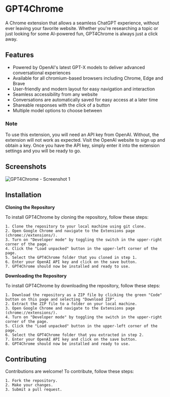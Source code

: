 # GPT4Chrome

A Chrome extension that allows a seamless ChatGPT experience, without ever leaving your favorite website. Whether you're researching a topic or just looking for some AI-powered fun, GPT4Chrome is always just a click away.

## Features

- Powered by OpenAI's latest GPT-X models to deliver advanced conversational experiences
- Available for all chromium-based browsers including Chrome, Edge and Brave
- User-friendly and modern layout for easy navigation and interaction
- Seamless accessibility from any website
- Conversations are automatically saved for easy access at a later time
- Shareable responses with the click of a button
- Multiple model options to choose between

### Note
To use this extension, you will need an API key from OpenAI. Without, the extension will not work as expected. Visit the OpenAI website to sign up and obtain a key. Once you have the API key, simply enter it into the extension settings and you will be ready to go.

## Screenshots
![GPT4Chrome - Screenshot 1](https://github.com/jessedi0n/gpt4chrome/blob/main/doc/images/gpt4chrome-preview-1.png)

## Installation

**Cloning the Repository**

To install GPT4Chrome by cloning the repository, follow these steps:

    1. Clone the repository to your local machine using git clone.
    2. Open Google Chrome and navigate to the Extensions page (chrome://extensions/).
    3. Turn on "Developer mode" by toggling the switch in the upper-right corner of the page.
    4. Click the "Load unpacked" button in the upper-left corner of the page.
    5. Select the GPT4Chrome folder that you cloned in step 1.
    6. Enter your OpenAI API key and click on the save button.
    7. GPT4Chrome should now be installed and ready to use.

**Downloading the Repository**

To install GPT4Chrome by downloading the repository, follow these steps:

    1. Download the repository as a ZIP file by clicking the green "Code" button on this page and selecting "Download ZIP".
    2. Extract the ZIP file to a folder on your local machine.
    3. Open Google Chrome and navigate to the Extensions page (chrome://extensions/).
    4. Turn on "Developer mode" by toggling the switch in the upper-right corner of the page.
    5. Click the "Load unpacked" button in the upper-left corner of the page.
    6. Select the GPT4Chrome folder that you extracted in step 2.
    7. Enter your OpenAI API key and click on the save button.
    8. GPT4Chrome should now be installed and ready to use.

## Contributing
Contributions are welcome! To contribute, follow these steps:

    1. Fork the repository.
    2. Make your changes.
    3. Submit a pull request.
